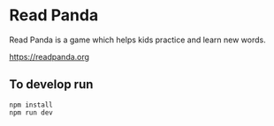 # Read Panda

Read Panda is a game which helps kids practice and learn new words.

https://readpanda.org

## To develop run

```
npm install
npm run dev
```
